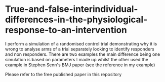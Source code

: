 # True-and-false-interindividual-differences-in-the-physiological-response-to-an-intervention

I perform a simulation of a randomised control trial demonstrating why it is wrong to analyse arms of a trial separately looking to identify responders and non responders. There are two examples the main difference being one simulation is based on parameters I made up whilst the other used the example in Stephen Senn's BMJ paper (see the reference in my example) 

Please refer to the free published paper in this repository
